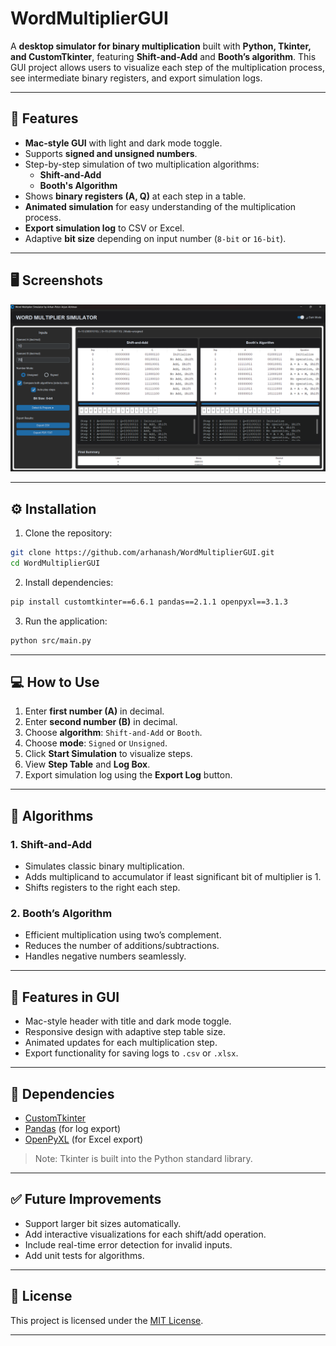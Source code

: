 # WordMultiplierGUI

A **desktop simulator for binary multiplication** built with **Python, Tkinter, and CustomTkinter**, featuring **Shift-and-Add** and **Booth’s algorithm**. This GUI project allows users to visualize each step of the multiplication process, see intermediate binary registers, and export simulation logs.

---

## 🔹 Features

- **Mac-style GUI** with light and dark mode toggle.
- Supports **signed and unsigned numbers**.
- Step-by-step simulation of two multiplication algorithms:
    - **Shift-and-Add**
    - **Booth's Algorithm**
- Shows **binary registers (A, Q)** at each step in a table.
- **Animated simulation** for easy understanding of the multiplication process.
- **Export simulation log** to CSV or Excel.
- Adaptive **bit size** depending on input number (`8-bit` or `16-bit`).

---

## 🖥️ Screenshots

![WordMultiplierGUI Screenshot](https://github.com/arhanash/WordMultiplierGUI/blob/main/wordmultiplierguiscreenshot.png)

---

## ⚙️ Installation

1. Clone the repository:
```bash
git clone https://github.com/arhanash/WordMultiplierGUI.git
cd WordMultiplierGUI
```
2. Install dependencies:
```bash
pip install customtkinter==6.6.1 pandas==2.1.1 openpyxl==3.1.3
```
3. Run the application:
```bash
python src/main.py
```

---
## 💻 How to Use

1. Enter **first number (A)** in decimal.
2. Enter **second number (B)** in decimal.
3. Choose **algorithm**: `Shift-and-Add` or `Booth`.
4. Choose **mode**: `Signed` or `Unsigned`.
5. Click **Start Simulation** to visualize steps.
6. View **Step Table** and **Log Box**.
7. Export simulation log using the **Export Log** button.
---
## 🧮 Algorithms

### 1. Shift-and-Add
- Simulates classic binary multiplication.
- Adds multiplicand to accumulator if least significant bit of multiplier is 1.
- Shifts registers to the right each step.

### 2. Booth’s Algorithm
- Efficient multiplication using two’s complement.
- Reduces the number of additions/subtractions.
- Handles negative numbers seamlessly.

---

## 🎨 Features in GUI
- Mac-style header with title and dark mode toggle.
- Responsive design with adaptive step table size.
- Animated updates for each multiplication step.
- Export functionality for saving logs to `.csv` or `.xlsx`.

---

## 📝 Dependencies
- [CustomTkinter](https://github.com/TomSchimansky/CustomTkinter)
- [Pandas](https://pandas.pydata.org/) (for log export)
- [OpenPyXL](https://openpyxl.readthedocs.io/) (for Excel export)

> Note: Tkinter is built into the Python standard library.

---

## ✅ Future Improvements
- Support larger bit sizes automatically.
- Add interactive visualizations for each shift/add operation.
- Include real-time error detection for invalid inputs.
- Add unit tests for algorithms.
---

## 📜 License

This project is licensed under the [MIT License](LICENSE).

---